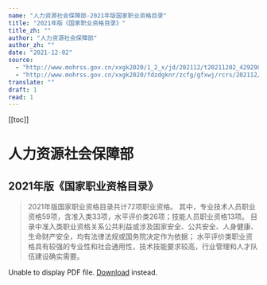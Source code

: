 ```yaml
---
name: "人力资源社会保障部-2021年版国家职业资格目录"
title: "2021年版《国家职业资格目录》"
title_zh: ""
author: "人力资源社会保障部"
author_zh: ""
date: "2021-12-02"
source: 
  - "http://www.mohrss.gov.cn/xxgk2020/1_2_x/jd/202112/t20211202_429298.html"
  - "http://www.mohrss.gov.cn/xxgk2020/fdzdgknr/zcfg/gfxwj/rcrs/202112/t20211202_429301.html"
translate: ""
draft: 1
read: 1
---
```


[[toc]]

# 人力资源社会保障部

## 2021年版《国家职业资格目录》

> 2021年版国家职业资格目录共计72项职业资格。
> 其中，专业技术人员职业资格59项，含准入类33项，水平评价类26项；技能人员职业资格13项。
> 目录中准入类职业资格关系公共利益或涉及国家安全、公共安全、人身健康、生命财产安全，均有法律法规或国务院决定作为依据；
> 水平评价类职业资格具有较强的专业性和社会通用性，技术技能要求较高，行业管理和人才队伍建设确实需要。

<object data="../resources/P020211202354560821450.pdf" type="application/pdf" width="100%" height="400px">
  <p>Unable to display PDF file. 
    <a href="../resources/P020211202354560821450.pdf">Download</a> instead.</p>
</object>
